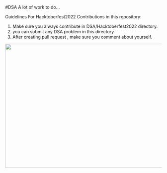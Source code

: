 #DSA
A lot of work to do...

Guidelines For Hacktoberfest2022 Contributions in this repository:

1. Make sure you always contribute in DSA/Hacktoberfest2022 directory.
2. you can submit any DSA problem in this directory.
2. After creating pull request , make sure you comment about yourself.

<a href="url"><img src="https://uno-website-assets.s3.amazonaws.com/wp-content/uploads/2022/09/28094927/Uno_HackFest22_Hero_V1-1024x395.jpg"  height="400" width="800" ></a>
